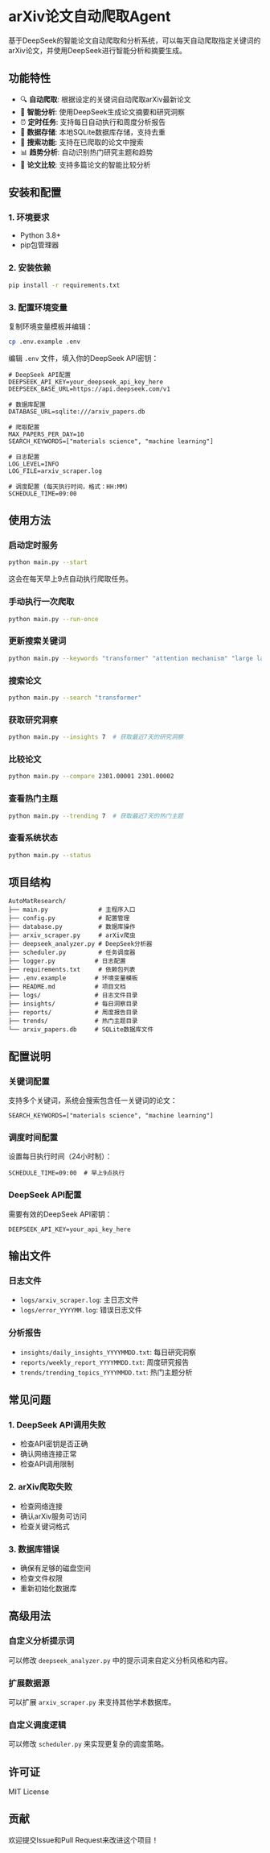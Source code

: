 # arXiv论文自动爬取Agent

基于DeepSeek的智能论文自动爬取和分析系统，可以每天自动爬取指定关键词的arXiv论文，并使用DeepSeek进行智能分析和摘要生成。

## 功能特性

- 🔍 **自动爬取**: 根据设定的关键词自动爬取arXiv最新论文
- 🤖 **智能分析**: 使用DeepSeek生成论文摘要和研究洞察
- ⏰ **定时任务**: 支持每日自动执行和周度分析报告
- 💾 **数据存储**: 本地SQLite数据库存储，支持去重
- 🔎 **搜索功能**: 支持在已爬取的论文中搜索
- 📊 **趋势分析**: 自动识别热门研究主题和趋势
- 🔄 **论文比较**: 支持多篇论文的智能比较分析

## 安装和配置

### 1. 环境要求

- Python 3.8+
- pip包管理器

### 2. 安装依赖

```bash
pip install -r requirements.txt
```

### 3. 配置环境变量

复制环境变量模板并编辑：

```bash
cp .env.example .env
```

编辑 `.env` 文件，填入你的DeepSeek API密钥：

```env
# DeepSeek API配置
DEEPSEEK_API_KEY=your_deepseek_api_key_here
DEEPSEEK_BASE_URL=https://api.deepseek.com/v1

# 数据库配置
DATABASE_URL=sqlite:///arxiv_papers.db

# 爬取配置
MAX_PAPERS_PER_DAY=10
SEARCH_KEYWORDS=["materials science", "machine learning"]

# 日志配置
LOG_LEVEL=INFO
LOG_FILE=arxiv_scraper.log

# 调度配置 (每天执行时间，格式：HH:MM)
SCHEDULE_TIME=09:00
```

## 使用方法

### 启动定时服务

```bash
python main.py --start
```

这会在每天早上9点自动执行爬取任务。

### 手动执行一次爬取

```bash
python main.py --run-once
```

### 更新搜索关键词

```bash
python main.py --keywords "transformer" "attention mechanism" "large language models"
```

### 搜索论文

```bash
python main.py --search "transformer"
```

### 获取研究洞察

```bash
python main.py --insights 7  # 获取最近7天的研究洞察
```

### 比较论文

```bash
python main.py --compare 2301.00001 2301.00002
```

### 查看热门主题

```bash
python main.py --trending 7  # 获取最近7天的热门主题
```

### 查看系统状态

```bash
python main.py --status
```

## 项目结构

```
AutoMatResearch/
├── main.py              # 主程序入口
├── config.py            # 配置管理
├── database.py          # 数据库操作
├── arxiv_scraper.py     # arXiv爬虫
├── deepseek_analyzer.py # DeepSeek分析器
├── scheduler.py         # 任务调度器
├── logger.py           # 日志配置
├── requirements.txt     # 依赖包列表
├── .env.example        # 环境变量模板
├── README.md           # 项目文档
├── logs/               # 日志文件目录
├── insights/           # 每日洞察目录
├── reports/            # 周度报告目录
├── trends/             # 热门主题目录
└── arxiv_papers.db     # SQLite数据库文件
```

## 配置说明

### 关键词配置

支持多个关键词，系统会搜索包含任一关键词的论文：

```env
SEARCH_KEYWORDS=["materials science", "machine learning"]
```

### 调度时间配置

设置每日执行时间（24小时制）：

```env
SCHEDULE_TIME=09:00  # 早上9点执行
```

### DeepSeek API配置

需要有效的DeepSeek API密钥：

```env
DEEPSEEK_API_KEY=your_api_key_here
```

## 输出文件

### 日志文件
- `logs/arxiv_scraper.log`: 主日志文件
- `logs/error_YYYYMM.log`: 错误日志文件

### 分析报告
- `insights/daily_insights_YYYYMMDD.txt`: 每日研究洞察
- `reports/weekly_report_YYYYMMDD.txt`: 周度研究报告
- `trends/trending_topics_YYYYMMDD.txt`: 热门主题分析

## 常见问题

### 1. DeepSeek API调用失败
- 检查API密钥是否正确
- 确认网络连接正常
- 检查API调用限制

### 2. arXiv爬取失败
- 检查网络连接
- 确认arXiv服务可访问
- 检查关键词格式

### 3. 数据库错误
- 确保有足够的磁盘空间
- 检查文件权限
- 重新初始化数据库

## 高级用法

### 自定义分析提示词

可以修改 `deepseek_analyzer.py` 中的提示词来自定义分析风格和内容。

### 扩展数据源

可以扩展 `arxiv_scraper.py` 来支持其他学术数据库。

### 自定义调度逻辑

可以修改 `scheduler.py` 来实现更复杂的调度策略。

## 许可证

MIT License

## 贡献

欢迎提交Issue和Pull Request来改进这个项目！